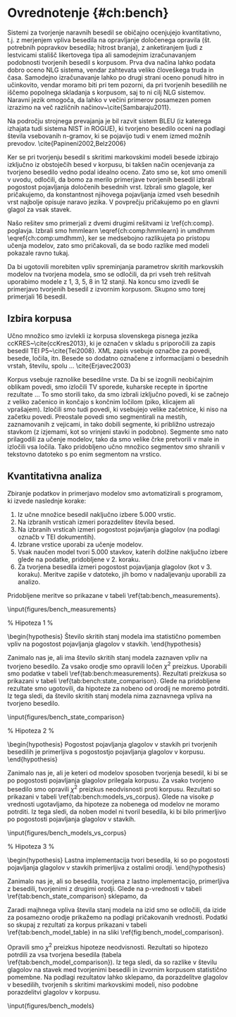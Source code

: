 # Ovrednotenje {#ch:bench}

Sistemi za tvorjenje naravnih besedil se običajno ocenjujejo kvantitativno, t.j. z merjenjem vpliva besedila na opravljanje določenega opravila (št. potrebnih popravkov besedila; hitrost branja), z anketiranjem ljudi z lestvicami stališč likertovega tipa ali samodejnim izračunavanjem podobnosti tvorjenih besedil s korpusom. Prva dva načina lahko podata dobro oceno NLG sistema, vendar zahtevata veliko človeškega truda in časa. Samodejno izračunavanje lahko po drugi strani oceno ponudi hitro in učinkovito, vendar moramo biti pri tem pozorni, da pri tvorjenih besedilih ne iščemo popolnega skladanja s korpusom, saj to ni cilj NLG sistemov. Naravni jezik omogoča, da lahko v večini primerov posamezen pomen izrazimo na več različnih načinov~\cite{Sambaraju2011}.

Na področju strojnega prevajanja je bil razvit sistem BLEU (iz katerega izhajata tudi sistema NIST in ROGUE), ki tvorjeno besedilo oceni na podlagi števila vsebovanih n-gramov, ki se pojavijo tudi v enem izmed možnih prevodov. \cite{Papineni2002,Belz2006}

Ker se pri tvorjenju besedil s skritimi markovskimi modeli  besede izbirajo izključno iz obstoječih besed v korpusu, bi takšen način ocenjevanja za tvorjeno besedilo vedno podal idealno oceno. Zato smo se, kot smo omenili v uvodu, odločili, da bomo za merilo primerjave tvorjenih besedil izbrali pogostost pojavljanja določenih besednih vrst. Izbrali smo glagole, ker pričakujemo, da konstantnost njihovega pojavljanja izmed vseh besednih vrst najbolje opisuje naravo jezika. V povprečju pričakujemo po en glavni glagol za vsak stavek.

Našo rešitev smo primerjali z dvemi drugimi rešitvami iz \ref{ch:comp}. poglavja. Izbrali smo hmmlearn \eqref{ch:comp:hmmlearn} in umdhmm \eqref{ch:comp:umdhmm}, ker se medsebojno razlikujeta po pristopu učenja modelov, zato smo pričakovali, da se bodo razlike med modeli pokazale ravno tukaj.

Da bi ugotovili morebiten vpliv spreminjanja parametrov skritih markovskih modelov na tvorjena modela, smo se odločili, da pri vseh treh rešitvah uporabimo modele z 1, 3, 5, 8 in 12 stanji. Na koncu smo izvedli še primerjavo tvorjenih besedil z izvornim korpusom. Skupno smo torej primerjali 16 besedil.

## Izbira korpusa

Učno množico smo izvlekli iz korpusa slovenskega pisnega jezika ccKRES~\cite{ccKres2013}, ki je označen v skladu s priporočili za zapis besedil TEI P5~\cite{Tei2008}. XML zapis vsebuje označbe za povedi, besede, ločila, itn. Besede so dodatno označene z informacijami o besednih vrstah, številu, spolu … \cite{Erjavec2003}

Korpus vsebuje raznolike besedilne vrste. Da bi se izognili neobičajnim oblikam povedi, smo izločili TV sporede, kuharske recepte in športne rezultate … To smo storili tako, da smo izbrali izključno povedi, ki se začnejo z veliko začenico in končajo s končnim ločilom (piko, klicajem ali vprašajem). Izločili smo tudi povedi, ki vsebujejo velike začetnice, ki niso na začetku povedi. Preostale povedi smo segmentirali na mestih, zaznamovanih z vejicami, in tako dobili segmente, ki približno ustrezajo stavkom (z izjemami, kot so vrinjeni stavki in podobno). Segmente smo nato prilagodili za učenje modelov, tako da smo velike črke pretvorili v male in izločili vsa ločila. Tako pridobljeno učno množico segmentov smo shranili v tekstovno datoteko s po enim segmentom na vrstico.

## Kvantitativna analiza

Zbiranje podatkov in primerjavo modelov smo avtomatizirali s programom, ki izvede naslednje korake:

1. Iz učne množice besedil naključno izbere 5.000 vrstic.
2. Na izbranih vrsticah izmeri porazdelitev števila besed.
3. Na izbranih vrsticah izmeri pogostost pojavljanja glagolov (na podlagi označb v TEI dokumentih).
4. Izbrane vrstice uporabi za učenje modelov.
5. Vsak naučen model tvori 5.000 stavkov, katerih dolžine naključno izbere glede na podatke, pridobljene v 2. koraku.
6. Za tvorjena besedila izmeri pogostost pojavljanja glagolov (kot v 3. koraku). Meritve zapiše v datoteko, jih bomo v nadaljevanju uporabili za analizo.

Pridobljene meritve so prikazane v tabeli \ref{tab:bench_measurements}.

\input{figures/bench_measurements}

% Hipoteza 1 %

\begin{hypothesis}
Število skritih stanj modela ima statistično pomemben vpliv na pogostost pojavljanja glagolov v stavkih.
\end{hypothesis}

Zanimalo nas je, ali ima število skritih stanj modela zaznaven vpliv na tvorjeno besedilo. Za vsako orodje smo opravili ločen $\chi^2$ preizkus. Uporabili smo podatke v tabeli \ref{tab:bench:measurements}. Rezultati preizkusa so prikazani v   tabeli \ref{tab:bench:state_comparison}. Glede na pridobljene rezultate smo ugotovili, da hipoteze za nobeno od orodij ne moremo potrditi. Iz tega sledi, da število skritih stanj modela nima zaznavnega vpliva na tvorjeno besedilo.

\input{figures/bench_state_comparison}

% Hipoteza 2 %

\begin{hypothesis}
Pogostost pojavljanja glagolov v stavkih pri tvorjenih besedilih je primerljiva s pogostostjo pojavljanja glagolov v korpusu.
\end{hypothesis}

Zanimalo nas je, ali je keteri od modelov sposoben tvorjenja besedil, ki bi se po pogostosti pojavljanja glagolov prilegala korpusu. Za vsako tvorjeno besedilo smo opravili $\chi^2$ preizkus neodvisnosti proti korpusu. Rezultati so prikazani v tabeli \ref{tab:bench:models_vs_corpus}. Glede na visoke $p$ vrednosti ugotavljamo, da hipoteze za nobenega od modelov ne moramo potrditi. Iz tega sledi, da noben model ni tvoril besedila, ki bi bilo primerljivo po pogostosti pojavljanja glagolov v stavkih.

\input{figures/bench_models_vs_corpus}

% Hipoteza 3 %

\begin{hypothesis}
Lastna implementacija tvori besedila, ki so po pogostosti pojavljanja glagolov v stavkih primerljiva z ostalimi orodji.
\end{hypothesis}

Zanimalo nas je, ali so besedila, tvorjena z lastno implementacijo, primerljiva z besedili, tvorjenimi z drugimi orodji. Glede na p-vrednosti v tabeli \ref{tab:bench_state_comparison} sklepamo, da

Zaradi majhnega vpliva števila stanj modela na izid smo se odločili, da izide za posamezno orodje prikažemo na podlagi pričakovanih vrednosti. Podatki so skupaj z rezultati za korpus prikazani v tabeli \ref{tab:bench_model_table} in na sliki \ref{fig:bench_model_comparison}.

Opravili smo $\chi^2$ preizkus hipoteze neodvisnosti. Rezultati so hipotezo potrdili za vsa tvorjena besedila (tabela \ref{tab:bench_model_comparison}). Iz tega sledi, da so razlike v številu glagolov na stavek med tvorjenimi besedili in izvornim korpusom statistično pomembne. Na podlagi rezultatov lahko sklepamo, da porazdelitve glagolov v besedilih, tvorjenih s skritimi markovskimi modeli, niso podobne porazdelitvi glagolov v korpusu.

\input{figures/bench_models}